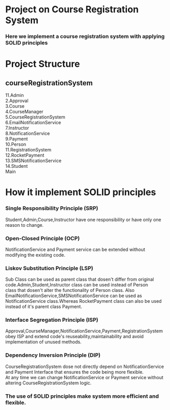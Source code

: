 # **Project on Course Registration System**<br/>
### Here we implement a course registration system with applying SOLID principles<br/>
# **Project Structure**<br/>
## courseRegistrationSystem<br/>
11.Admin<br/>
2.Approval<br/>
3.Course<br/>
4.CourseManager<br/>
5.CourseRegistrationSystem<br/>
6.EmailNotificationService<br/>
7.Instructor<br/>
8.NotificationService<br/>
9.Payment<br/>
10.Person<br/>
11.RegistrationSystem<br/>
12.RocketPayment<br/>
13.SMSNotificationService<br/>
14.Student<br/>
   Main<br/>
# **How it implement SOLID principles**<br/>
### **Single Responsibility Principle (SRP)**<br/>
Student,Admin,Course,Instructor have one responsibility or have only one reason to change.<br/>
### **Open-Closed Principle (OCP)**<br/>
NotificationService and Payment service can be extended without modifying the existing code.<br/>
### **Liskov Substitution Principle (LSP)**<br/>
Sub Class can be used as parent class that dosen't differ from original code.Admin,Student,Instructor class can be used instead of Person<br/>
class that dosen't alter the functionality of Person class. Also EmailNotificationService,SMSNotificationService can be used as<br/>
NotificationService class.Whereas RocketPayment class can also be used instead of it's parent class Payment.<br/>
### **Interface Segregation Principle (ISP)**<br/>
Approval,CourseManager,NotificationService,Payment,RegistrationSystem obey ISP and extend code's reuseability,maintainability and avoid<br/> 
implementation of unused methods.<br/>
### **Dependency Inversion Principle (DIP)**<br/>
CourseRegistrationSystem dose not directly depend on NotificationService and Payment Interface that ensures the code being more flexible.<br/>
At any time we can change NotificationService or Payment service without altering CourseRegistrationSystem logic.<br/>
### The use of SOLID principles make system more efficient and flexible.<br/>
